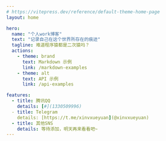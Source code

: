 ```yaml
---
# https://vitepress.dev/reference/default-theme-home-page
layout: home

hero:
  name: "个人work博客"
  text: "记录自己在这个世界所存在的痕迹"
  tagline: 难道程序猿都是二次猿吗？
  actions:
    - theme: brand
      text: Markdown 示例
      link: /markdown-examples
    - theme: alt
      text: API 示例
      link: /api-examples

features:
  - title: 腾讯QQ
    details: [#](1330509996)
  - title: Telegram
    details: [https://t.me/xinvxueyuan](@xinvxueyuan)
  - title: 其他SNS
    details: 等待添加，明天再来看看吧~
---
```


